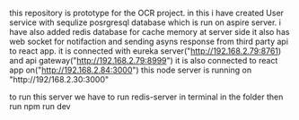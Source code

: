 this repository is prototype for the OCR project. 
in this i have created User service with sequlize posrgresql database which is run on aspire server. i have also added redis database for cache memory at server side
it also has web socket for notifaction and sending asyns response from third party api to react app.
it is connected with eureka server("http://192.168.2.79:8761) and api gateway("http://192.168.2.79:8999") 
it is also connected to react app on("http://192.168.2.84:3000")
this node server is running on "http://192/168.2.30:3000"

to run this server we have to run redis-server in terminal in the folder then run npm run dev